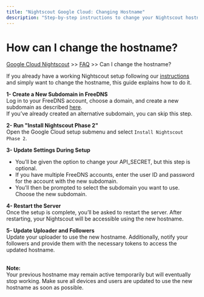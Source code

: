```yaml
---
title: "Nightscout Google Cloud: Changing Hostname"
description: "Step-by-step instructions to change your Nightscout hostname on Google Cloud: create a FreeDNS subdomain, run Install Nightscout Phase 2, restart the server, and update your uploader and followers."
---
```


# How can I change the hostname?
[Google Cloud Nightscout](../) >> [FAQ](./GCNS/FAQ.md) >> Can I change the hostname?  
  
If you already have a working Nightscout setup following our [instructions](./GoogleCloud.md) and simply want to change the hostname, this guide explains how to do it.  
  
**1- Create a New Subdomain in FreeDNS**  
Log in to your FreeDNS account, choose a domain, and create a new subdomain as described [here](./FreeDNS.md).  
If you’ve already created an alternative subdomain, you can skip this step.  
  
**2- Run "Install Nightscout Phase 2"**  
Open the Google Cloud setup submenu and select `Install Nightscout Phase 2`.  
  
**3- Update Settings During Setup**  
- You’ll be given the option to change your API_SECRET, but this step is optional.  
- If you have multiple FreeDNS accounts, enter the user ID and password for the account with the new subdomain.  
- You’ll then be prompted to select the subdomain you want to use. Choose the new subdomain.  
  
**4- Restart the Server**  
Once the setup is complete, you’ll be asked to restart the server. After restarting, your Nightscout will be accessible using the new hostname.  
  
**5- Update Uploader and Followers**  
Update your uploader to use the new hostname. Additionally, notify your followers and provide them with the necessary tokens to access the updated hostname.  
<br/>  
  
**Note:**  
Your previous hostname may remain active temporarily but will eventually stop working. Make sure all devices and users are updated to use the new hostname as soon as possible.  
  
  
